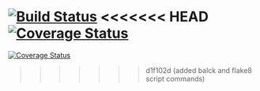 [![Build Status](https://app.travis-ci.com/yashwanth-alapati/SE_ASSIGN1.svg?token=5CzaCsh5AqstQS8aFcN5&branch=new-main)](https://app.travis-ci.com/yashwanth-alapati/SE_ASSIGN1)
<<<<<<< HEAD
[![Coverage Status](https://coveralls.io/repos/github/yashwanth-alapati/SE_ASSIGN1/badge.svg?branch=new-main)](https://coveralls.io/github/yashwanth-alapati/SE_ASSIGN1?branch=new-main)
=======
[![Coverage Status](https://coveralls.io/repos/github/yashwanth-alapati/SE_ASSIGN1/badge.svg?branch=new-main)](https://coveralls.io/github/yashwanth-alapati/SE_ASSIGN1?branch=new-main)
>>>>>>> d1f102d (added balck and flake8 script commands)
